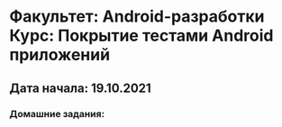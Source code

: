 # Факультет: Android-разработки<br>Курс: Покрытие тестами Android приложений
## Дата начала: 19.10.2021
### Домашние задания: